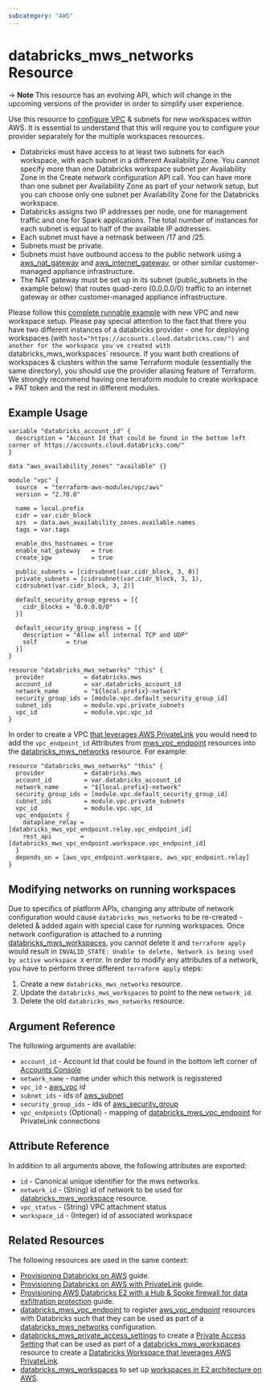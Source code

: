 ```yaml
---
subcategory: "AWS"
---
```

# databricks_mws_networks Resource

-> **Note** This resource has an evolving API, which will change in the upcoming versions of the provider in order to simplify user experience.

Use this resource to [configure VPC](https://docs.databricks.com/administration-guide/cloud-configurations/aws/customer-managed-vpc.html) & subnets for new workspaces within AWS. It is essential to understand that this will require you to configure your provider separately for the multiple workspaces resources.

* Databricks must have access to at least two subnets for each workspace, with each subnet in a different Availability Zone. You cannot specify more than one Databricks workspace subnet per Availability Zone in the Create network configuration API call. You can have more than one subnet per Availability Zone as part of your network setup, but you can choose only one subnet per Availability Zone for the Databricks workspace.
* Databricks assigns two IP addresses per node, one for management traffic and one for Spark applications. The total number of instances for each subnet is equal to half of the available IP addresses.
* Each subnet must have a netmask between /17 and /25.
* Subnets must be private.
* Subnets must have outbound access to the public network using a [aws_nat_gateway](https://registry.terraform.io/providers/hashicorp/aws/latest/docs/resources/nat_gateway) and [aws_internet_gateway](https://registry.terraform.io/providers/hashicorp/aws/latest/docs/resources/internet_gateway), or other similar customer-managed appliance infrastructure.
* The NAT gateway must be set up in its subnet (public_subnets in the example below) that routes quad-zero (0.0.0.0/0) traffic to an internet gateway or other customer-managed appliance infrastructure.

Please follow this [complete runnable example](../guides/aws-workspace.md) with new VPC and new workspace setup. Please pay special attention to the fact that there you have two different instances of a databricks provider - one for deploying workspaces (with `host="https://accounts.cloud.databricks.com/") and another for the workspace you've created with `databricks_mws_workspaces` resource. If you want both creations of workspaces & clusters within the same Terraform module (essentially the same directory), you should use the provider aliasing feature of Terraform. We strongly recommend having one terraform module to create workspace + PAT token and the rest in different modules.

## Example Usage

```hcl
variable "databricks_account_id" {
  description = "Account Id that could be found in the bottom left corner of https://accounts.cloud.databricks.com/"
}

data "aws_availability_zones" "available" {}

module "vpc" {
  source  = "terraform-aws-modules/vpc/aws"
  version = "2.70.0"

  name = local.prefix
  cidr = var.cidr_block
  azs  = data.aws_availability_zones.available.names
  tags = var.tags

  enable_dns_hostnames = true
  enable_nat_gateway   = true
  create_igw           = true

  public_subnets = [cidrsubnet(var.cidr_block, 3, 0)]
  private_subnets = [cidrsubnet(var.cidr_block, 3, 1),
  cidrsubnet(var.cidr_block, 3, 2)]

  default_security_group_egress = [{
    cidr_blocks = "0.0.0.0/0"
  }]

  default_security_group_ingress = [{
    description = "Allow all internal TCP and UDP"
    self        = true
  }]
}

resource "databricks_mws_networks" "this" {
  provider           = databricks.mws
  account_id         = var.databricks_account_id
  network_name       = "${local.prefix}-network"
  security_group_ids = [module.vpc.default_security_group_id]
  subnet_ids         = module.vpc.private_subnets
  vpc_id             = module.vpc.vpc_id
}
```

In order to create a VPC [that leverages AWS PrivateLink](https://docs.databricks.com/administration-guide/cloud-configurations/aws/privatelink.html) you would need to add the `vpc_endpoint_id` Attributes from [mws_vpc_endpoint](mws_vpc_endpoint.md) resources into the [databricks_mws_networks](databricks_mws_networks.md) resource. For example:

```hcl
resource "databricks_mws_networks" "this" {
  provider           = databricks.mws
  account_id         = var.databricks_account_id
  network_name       = "${local.prefix}-network"
  security_group_ids = [module.vpc.default_security_group_id]
  subnet_ids         = module.vpc.private_subnets
  vpc_id             = module.vpc.vpc_id
  vpc_endpoints {
    dataplane_relay = [databricks_mws_vpc_endpoint.relay.vpc_endpoint_id]
    rest_api        = [databricks_mws_vpc_endpoint.workspace.vpc_endpoint_id]
  }
  depends_on = [aws_vpc_endpoint.workspace, aws_vpc_endpoint.relay]
}
  ```

## Modifying networks on running workspaces

Due to specifics of platform APIs, changing any attribute of network configuration would cause `databricks_mws_networks` to be re-created - deleted & added again with special case for running workspaces. Once network configuration is attached to a running [databricks_mws_workspaces](mws_workspaces.md), you cannot delete it and `terraform apply` would result in `INVALID_STATE: Unable to delete, Network is being used by active workspace X` error. In order to modify any attributes of a network, you have to perform three different `terraform apply` steps:

1. Create a new `databricks_mws_networks` resource.
2. Update the `databricks_mws_workspaces` to point to the new `network_id`.
3. Delete the old `databricks_mws_networks` resource.

## Argument Reference

The following arguments are available:

* `account_id` - Account Id that could be found in the bottom left corner of [Accounts Console](https://accounts.cloud.databricks.com/)
* `network_name` - name under which this network is regisstered
* `vpc_id` - [aws_vpc](https://registry.terraform.io/providers/hashicorp/aws/latest/docs/resources/vpc) id
* `subnet_ids` - ids of [aws_subnet](https://registry.terraform.io/providers/hashicorp/aws/latest/docs/resources/subnet)
* `security_group_ids` - ids of [aws_security_group](https://registry.terraform.io/providers/hashicorp/aws/latest/docs/resources/security_group)
* `vpc_endpoints` (Optional) - mapping of [databricks_mws_vpc_endpoint](mws_vpc_endpoint.md) for PrivateLink connections

## Attribute Reference

In addition to all arguments above, the following attributes are exported:

* `id` - Canonical unique identifier for the mws networks.
* `network_id` - (String) id of network to be used for [databricks_mws_workspace](mws_workspaces.md) resource.
* `vpc_status` - (String) VPC attachment status
* `workspace_id` - (Integer) id of associated workspace

## Related Resources

The following resources are used in the same context:

* [Provisioning Databricks on AWS](../guides/aws-workspace.md) guide.
* [Provisioning Databricks on AWS with PrivateLink](../guides/aws-private-link-workspace.md) guide.
* [Provisioning AWS Databricks E2 with a Hub & Spoke firewall for data exfiltration protection](../guides/aws-e2-firewall-hub-and-spoke.md) guide.
* [databricks_mws_vpc_endpoint](mws_vpc_endpoint.md) to register [aws_vpc_endpoint](https://registry.terraform.io/providers/hashicorp/aws/latest/docs/resources/vpc_endpoint) resources with Databricks such that they can be used as part of a [databricks_mws_networks](mws_networks.md) configuration.
* [databricks_mws_private_access_settings](mws_private_access_settings.md) to create a [Private Access Setting](https://docs.databricks.com/administration-guide/cloud-configurations/aws/privatelink.html#step-5-create-a-private-access-settings-configuration-using-the-databricks-account-api) that can be used as part of a [databricks_mws_workspaces](mws_workspaces.md) resource to create a [Databricks Workspace that leverages AWS PrivateLink](https://docs.databricks.com/administration-guide/cloud-configurations/aws/privatelink.html).
* [databricks_mws_workspaces](mws_workspaces.md) to set up [workspaces in E2 architecture on AWS](https://docs.databricks.com/getting-started/overview.html#e2-architecture-1).

